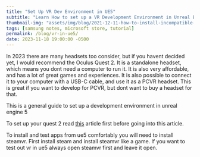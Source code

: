 ```yaml
---
title: "Set Up VR Dev Environment in UE5"
subtitle: "Learn How to set up a VR Development Environment in Unreal Engine 5"
thumbnail-img: "assets/img/blog/2021-12-11-how-to-install-incompatible-apps/95297194e329402b80a42a8406f6d0d4.png"
tags: [samsung notes, microsoft store, tutorial]
permalink: /blog/vr-in-ue5/
date: 2023-11-18 19:00:00 -0500
---
```


In 2023 there are many headsets too consider, but if you havent decided yet, I would recommend the Oculus Quest 2. It is a standalone headset, which means you dont need a computer to run it. It is also very affordable, and has a lot of great games and experiences. It is also possible to connect it to your computer with a USB-C cable, and use it as a PCVR headset. This is great if you want to develop for PCVR, but dont want to buy a headset for that.

This is a general guide to set up a development environment in unreal engine 5

To set up your quest 2 read [this](_posts/2023-11-18-set-up-quest2.md) article first before going into this article.

To install and test apps from ue5 comfortably you will need to install steamvr. First install steam and install steamvr like a game. If you want to test out vr in ue5 always open steamvr first and leave it open.